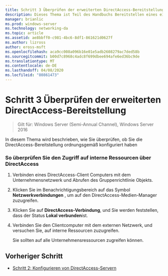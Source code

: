 ```yaml
---
title: Schritt 3 Überprüfen der erweiterten DirectAccess-Bereitstellung
description: Dieses Thema ist Teil des Handbuchs Bereitstellen eines einzelnen DirectAccess-Servers mit erweiterten Einstellungen für Windows Server 2016.
manager: brianlic
ms.prod: windows-server
ms.technology: networking-da
ms.topic: article
ms.assetid: ae8bbff0-c981-4bc6-8df1-861621d0627f
ms.author: lizross
author: eross-msft
ms.openlocfilehash: aca9cc008a096b16e01e5adb2608279ac7ded58b
ms.sourcegitcommit: b00d7c8968c4adc8f699dbee694afe6ed36bc9de
ms.translationtype: MT
ms.contentlocale: de-DE
ms.lasthandoff: 04/08/2020
ms.locfileid: "80861473"
---
```

# <a name="step-3-verify-the-advanced-directaccess-deployment"></a>Schritt 3 Überprüfen der erweiterten DirectAccess-Bereitstellung

>Gilt für: Windows Server (Semi-Annual Channel), Windows Server 2016

In diesem Thema wird beschrieben, wie Sie überprüfen, ob Sie die DirectAccess-Bereitstellung ordnungsgemäß konfiguriert haben  
  
### <a name="to-verify-access-to-internal-resources-through-directaccess"></a>So überprüfen Sie den Zugriff auf interne Ressourcen über DirectAccess  
  
1.  Verbinden eines DirectAccess-Client Computers mit dem Unternehmensnetzwerk und Abrufen des Gruppenrichtlinie Objekts.  
  
2.  Klicken Sie im Benachrichtigungsbereich auf das Symbol **Netzwerkverbindungen** , um auf den DirectAccess-Medien-Manager zuzugreifen.  
  
3.  Klicken Sie auf **DirectAccess-Verbindung**, und Sie werden feststellen, dass der Status **Lokal verbunden**ist.  
  
4.  Verbinden Sie den Clientcomputer mit dem externen Netzwerk, und versuchen Sie, auf interne Ressourcen zuzugreifen.  
  
    Sie sollten auf alle Unternehmensressourcen zugreifen können.  
  
## <a name="previous-step"></a><a name="BKMK_Links"></a>Vorheriger Schritt  
  
-   [Schritt 2: Konfigurieren von DirectAccess-Servern](Step-2-Configuring-DirectAccess-Servers.md)  
  


